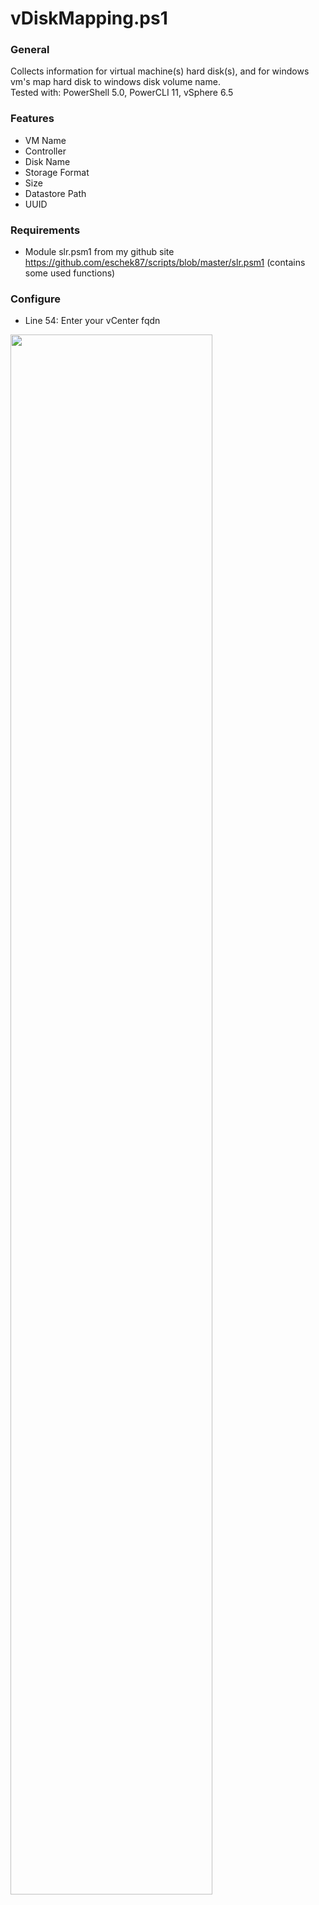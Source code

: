 # vDiskMapping.ps1

### General
Collects information for virtual machine(s) hard disk(s), and for windows vm's map hard disk to windows disk volume name.<br>
Tested with: PowerShell 5.0, PowerCLI 11, vSphere 6.5

### Features
- VM Name
- Controller
- Disk Name
- Storage Format
- Size
- Datastore Path
- UUID

### Requirements  
- Module slr.psm1 from my github site https://github.com/eschek87/scripts/blob/master/slr.psm1 (contains some used functions)


### Configure
- Line 54: Enter your vCenter fqdn

<img src="https://github.com/eschek87/scripts/blob/master/vmware/vDiskMapping/screenshots/vDiskMapping.jpg" height="80%" width="80%"/>